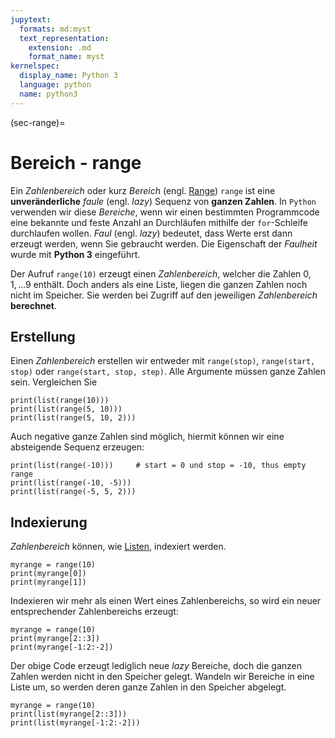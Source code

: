 ```yaml
---
jupytext:
  formats: md:myst
  text_representation:
    extension: .md
    format_name: myst
kernelspec:
  display_name: Python 3
  language: python
  name: python3
---
```


(sec-range)=
# Bereich - range

Ein *Zahlenbereich* oder kurz *Bereich* (engl. [Range](https://docs.python.org/3/library/stdtypes.html#typesseq-range)) ``range`` ist eine **unveränderliche** *faule* (engl. *lazy*) Sequenz von **ganzen Zahlen**.
In ``Python`` verwenden wir diese *Bereiche*, wenn wir einen bestimmten Programmcode eine bekannte und feste Anzahl an Durchläufen mithilfe der ``for``-Schleife durchlaufen wollen.
*Faul* (engl. *lazy*) bedeutet, dass Werte erst dann erzeugt werden, wenn Sie gebraucht werden.
Die Eigenschaft der *Faulheit* wurde mit **Python 3** eingeführt.

Der Aufruf ``range(10)`` erzeugt einen *Zahlenbereich*, welcher die Zahlen $0, 1, \ldots 9$ enthält.
Doch anders als eine Liste, liegen die ganzen Zahlen noch nicht im Speicher.
Sie werden bei Zugriff auf den jeweiligen *Zahlenbereich* **berechnet**.

## Erstellung

Einen *Zahlenbereich* erstellen wir entweder mit ``range(stop)``, ``range(start, stop)`` oder ``range(start, stop, step)``.
Alle Argumente müssen ganze Zahlen sein. Vergleichen Sie

```{code-cell} python3
print(list(range(10)))
print(list(range(5, 10)))
print(list(range(5, 10, 2)))
```

Auch negative ganze Zahlen sind möglich, hiermit können wir eine absteigende Sequenz erzeugen:

```{code-cell} python3
print(list(range(-10)))     # start = 0 und stop = -10, thus empty range
print(list(range(-10, -5)))
print(list(range(-5, 5, 2)))
```

## Indexierung

*Zahlenbereich* können, wie [Listen](sec-list-index), indexiert werden.

```{code-cell} python3
myrange = range(10)
print(myrange[0])
print(myrange[1])
```

Indexieren wir mehr als einen Wert eines Zahlenbereichs, so wird ein neuer entsprechender Zahlenbereichs erzeugt:

```{code-cell} python3
myrange = range(10)
print(myrange[2::3])
print(myrange[-1:2:-2])
```

Der obige Code erzeugt lediglich neue *lazy* Bereiche, doch die ganzen Zahlen werden nicht in den Speicher gelegt.
Wandeln wir Bereiche in eine Liste um, so werden deren ganze Zahlen in den Speicher abgelegt.

```{code-cell} python3
myrange = range(10)
print(list(myrange[2::3]))
print(list(myrange[-1:2:-2]))
```